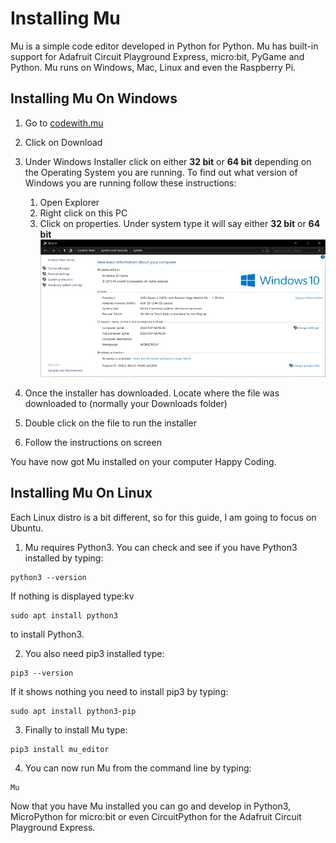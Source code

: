 # Installing Mu

Mu is a simple code editor developed in Python for Python. Mu has built-in support for Adafruit Circuit Playground Express, micro:bit, PyGame and Python. Mu runs on Windows, Mac, Linux and even the Raspberry Pi.

## Installing Mu On Windows

1. Go to [codewith.mu](https://codewith.mu/)
2. Click on Download
3. Under Windows Installer click on either **32 bit** or **64 bit** depending on the Operating System you are running.
   To find out what version of Windows you are running follow these instructions:
   1. Open Explorer
   2. Right click on this PC
   3. Click on properties. Under system type it will say either **32 bit** or **64 bit** 
   ![system Properties](Images/WindowsSystem.png)  

4. Once the installer has downloaded. Locate where the file was downloaded to (normally your Downloads folder)
5. Double click on the file to run the installer
6. Follow the instructions on screen

You have now got Mu installed on your computer Happy Coding.
## Installing Mu On Linux

Each Linux distro is a bit different, so for this guide, I am going to focus on Ubuntu. 

1. Mu requires Python3. You can check and see if you have Python3 installed by typing:
```
python3 --version
```
If nothing is displayed type:kv
```
sudo apt install python3
```
to install Python3.

2. You also need pip3 installed type:
```
pip3 --version
```
If it shows nothing you need to install pip3 by typing:
```
sudo apt install python3-pip
```

3. Finally to install Mu type:
```
pip3 install mu_editor
```
4. You can now run Mu from the command line by typing:
```
Mu
```

Now that you have Mu installed you can go and develop in Python3, MicroPython for micro:bit or even CircuitPython for the Adafruit Circuit Playground Express. 

